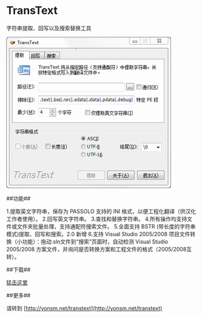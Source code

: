 TransText
=========

字符串提取、回写以及搜索替换工具

![](Release/TransText.gif)

##功能##

1.提取英文字符串，保存为 PASSOLO 支持的 INI 格式，以便工程化翻译（供汉化工作者使用）。
2.回写英文字符串。
3.查找和替换字符串。
4.所有操作均支持文件或文件夹批量处理，支持通配符搜索文件。
5.全面支持 BSTR (带长度的字符串模式)提取、回写和搜索。2.0 新增
6.支持 Visual Studio 2005/2008 项目文件转换（小功能）：拖动.sln文件到“搜索”页面时，自动检测 Visual Studio 2005/2008 方案文件，并询问是否转换方案和工程文件的格式（2005/2008互转）。

##下载##

[猛击这里](https://raw.githubusercontent.com/Yonsm/TransText/master/Release/TransText.exe)

##更多##

请转到 [http://yonsm.net/transtext](http://yonsm.net/transtext)
